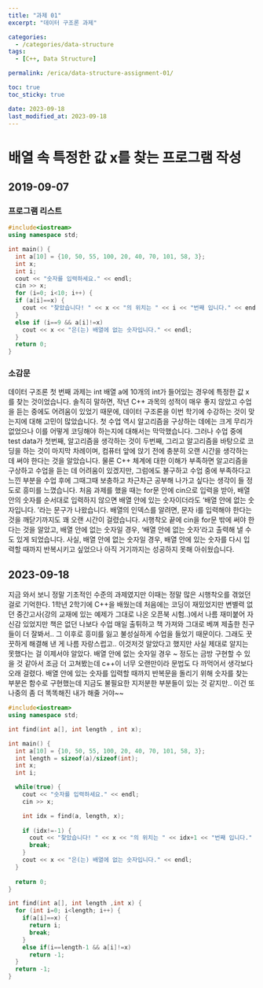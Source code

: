 ```yaml
---
title: "과제 01"
excerpt: "데이터 구조론 과제"

categories:
  - /categories/data-structure
tags:
  - [C++, Data Structure]

permalink: /erica/data-structure-assignment-01/

toc: true
toc_sticky: true

date: 2023-09-18
last_modified_at: 2023-09-18
---
```

# 배열 속 특정한 값 x를 찾는 프로그램 작성
## 2019-09-07

### 프로그램 리스트
```cpp
#include<iostream>
using namespace std;

int main() {
  int a[10] = {10, 50, 55, 100, 20, 40, 70, 101, 58, 3};
  int x;
  int i;
  cout << "숫자를 입력하세요." << endl;
  cin >> x;
  for (i=0; i<10; i++) {
  if (a[i]==x) {
    cout << "찾았습니다! " << x << "의 위치는 " << i << "번째 입니다." << endl;
  }
  else if (i==9 && a[i]!=x)
    cout << x << "은(는) 배열에 없는 숫자입니다." << endl;
  }
  return 0;
}
```
### 소감문

데이터 구조론 첫 번째 과제는 int 배열 a에 10개의 int가 들어있는 경우에 특정한 값 x를 찾는 것이었습니다. 솔직히 말하면, 작년 C++ 과목의 성적이 매우 좋지 않았고 수업을 듣는 중에도 어려움이 있었기 때문에, 데이터 구조론을 이번 학기에 수강하는 것이 맞는지에 대해 고민이 많았습니다. 첫 수업 역시 알고리즘을 구상하는 데에는 크게 무리가 없었으나 이를 어떻게 코딩해야 하는지에 대해서는 막막했습니다. 그러나 수업 중에 test data가 첫번째, 알고리즘을 생각하는 것이 두번째, 그리고 알고리즘을 바탕으로 코딩을 하는 것이 마지막 차례이며, 컴퓨터 앞에 앉기 전에 충분히 오랜 시간을 생각하는 데 써야 한다는 것을 알았습니다. 물론 C++ 체계에 대한 이해가 부족하면 알고리즘을 구상하고 수업을 듣는 데 어려움이 있겠지만, 그럼에도 불구하고 수업 중에 부족하다고 느낀 부분을 수업 후에 그때그때 보충하고 차근차근 공부해 나가고 싶다는 생각이 들 정도로 흥미를 느꼈습니다. 
처음 과제를 했을 때는 for문 안에 cin으로 입력을 받아, 배열 안의 숫자를 순서대로 입력하지 않으면 배열 안에 있는 숫자이더라도 ‘배열 안에 없는 숫자입니다. ’라는 문구가 나왔습니다. 배열의 인덱스를 알려면, 문자 i를 입력해야 한다는 것을 깨닫기까지도 꽤 오랜 시간이 걸렸습니다. 시행착오 끝에 cin을 for문 밖에 써야 한다는 것을 알았고, 배열 안에 없는 숫자일 경우, ‘배열 안에 없는 숫자’라고 출력해 낼 수도 있게 되었습니다. 사실, 배열 안에 없는 숫자일 경우, 배열 안에 있는 숫자를 다시 입력할 때까지 반복시키고 싶었으나 아직 거기까지는 성공하지 못해 아쉬웠습니다.      

## 2023-09-18

지금 와서 보니 정말 기초적인 수준의 과제였지만 이때는 정말 많은 시행착오를 겪었던 걸로 기억한다. 1학년 2학기에 C++을 배웠는데 처음에는 코딩이 재밌었지만 변별력 없던 중간고사(강의 교재에 있는 예제가 그대로 나온 오픈북 시험..)에서 나름 재미붙어 자신감 있었지만 책은 없던 나보다 수업 매일 출튀하고 책 가져와 그대로 베껴 제출한 친구들이 더 잘봐서.. 그 이후로 흥미를 잃고 불성실하게 수업을 들었기 때문이다. 그래도 꿋꿋하게 해결해 낸 게 나름 자랑스럽고.. 이것저것 알았다고 했지만 사실 제대로 알지는 못했다는 걸 이제서야 알았다. 배열 안에 없는 숫자일 경우 ~ 정도는 금방 구현할 수 있을 것 같아서 조금 더 고쳐봤는데 c++이 너무 오랜만이라 문법도 다 까먹어서 생각보다 오래 걸렸다. 배열 안에 있는 숫자를 입력할 때까지 반복문을 돌리기 위해 숫자를 찾는 부분은 함수로 구현했는데 지금도 불필요한 지저분한 부분들이 있는 것 같지만.. 이건 또 나중의 좀 더 똑똑해진 내가 해줄 거야~~

```cpp
#include<iostream>
using namespace std;

int find(int a[], int length , int x);

int main() {
  int a[10] = {10, 50, 55, 100, 20, 40, 70, 101, 58, 3};
  int length = sizeof(a)/sizeof(int);
  int x;
  int i;

  while(true) {
    cout << "숫자를 입력하세요." << endl;
    cin >> x;

    int idx = find(a, length, x);
    
    if (idx!=-1) {
      cout << "찾았습니다! " << x << "의 위치는 " << idx+1 << "번째 입니다." << endl;
      break; 
    }
    cout << x << "은(는) 배열에 없는 숫자입니다." << endl;
  }
  
  return 0;
}

int find(int a[], int length ,int x) {
  for (int i=0; i<length; i++) {
    if(a[i]==x) {
      return i;
      break;
    }
    else if(i==length-1 && a[i]!=x)
      return -1;
  }
  return -1;
}
```
